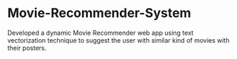# Movie-Recommender-System
Developed a dynamic Movie Recommender web app using text vectorization technique to suggest the user with similar
kind of movies with their posters.
